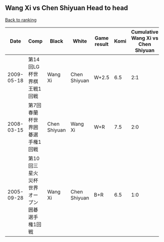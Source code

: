 ## Wang Xi vs Chen Shiyuan Head to head

[Back to ranking](../../index.md)




| **Date** | **Comp** | **Black** | **White** | **Game result** | **Komi** | **Cumulative Wang Xi vs Chen Shiyuan** | **Wang Xi streak** | **Chen Shiyuan streak** | 
| --- | --- | --- | --- | --- | --- | --- | --- | --- |
| 2009-05-18 | 第14回LG杯世界棋王戦1回戦 | Wang Xi | Chen Shiyuan | W+2.5 | 6.5 | 2:1 | 0 | 1 | 
| 2008-03-15 | 第7回春蘭杯世界囲碁選手権1回戦 | Chen Shiyuan | Wang Xi | W+R | 7.5 | 2:0 | 2 | 0 | 
| 2005-09-28 | 第10回三星火災杯世界オープン囲碁選手権1回戦 | Wang Xi | Chen Shiyuan | B+R | 6.5 | 1:0 | 1 | 0 |





